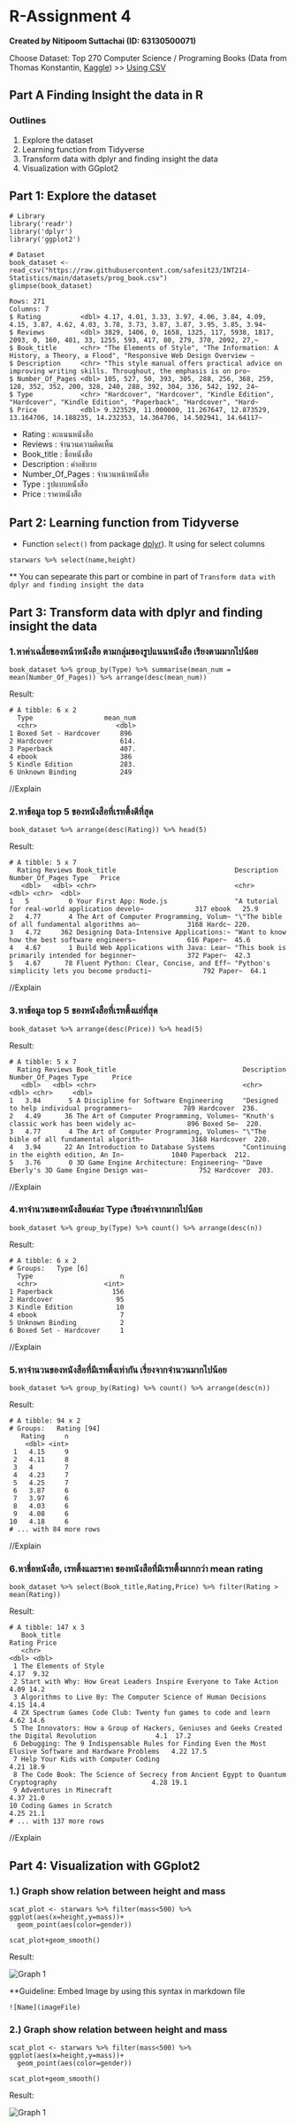# R-Assignment 4

**Created by Nitipoom Suttachai (ID: 63130500071)**

Choose Dataset:
Top 270 Computer Science / Programing Books (Data from Thomas Konstantin, [Kaggle](https://www.kaggle.com/thomaskonstantin/top-270-rated-computer-science-programing-books)) >> [Using CSV](https://raw.githubusercontent.com/safesit23/INT214-Statistics/main/datasets/prog_book.csv)

## Part A Finding Insight the data in R
### Outlines
1. Explore the dataset
2. Learning function from Tidyverse
3. Transform data with dplyr and finding insight the data
4. Visualization with GGplot2

## Part 1: Explore the dataset

```
# Library
library('readr')
library('dplyr')
library('ggplot2')

# Dataset
book_dataset <- read_csv("https://raw.githubusercontent.com/safesit23/INT214-Statistics/main/datasets/prog_book.csv")
glimpse(book_dataset)
```
```
Rows: 271
Columns: 7
$ Rating          <dbl> 4.17, 4.01, 3.33, 3.97, 4.06, 3.84, 4.09, 4.15, 3.87, 4.62, 4.03, 3.78, 3.73, 3.87, 3.87, 3.95, 3.85, 3.94~
$ Reviews         <dbl> 3829, 1406, 0, 1658, 1325, 117, 5938, 1817, 2093, 0, 160, 481, 33, 1255, 593, 417, 80, 279, 370, 2092, 27,~
$ Book_title      <chr> "The Elements of Style", "The Information: A History, a Theory, a Flood", "Responsive Web Design Overview ~
$ Description     <chr> "This style manual offers practical advice on improving writing skills. Throughout, the emphasis is on pro~
$ Number_Of_Pages <dbl> 105, 527, 50, 393, 305, 288, 256, 368, 259, 128, 352, 352, 200, 328, 240, 288, 392, 304, 336, 542, 192, 24~
$ Type            <chr> "Hardcover", "Hardcover", "Kindle Edition", "Hardcover", "Kindle Edition", "Paperback", "Hardcover", "Hard~
$ Price           <dbl> 9.323529, 11.000000, 11.267647, 12.873529, 13.164706, 14.188235, 14.232353, 14.364706, 14.502941, 14.64117~
```
- Rating : คะแนนหนังสือ
- Reviews : จำนวนความคิดเห็น
- Book_title : ชื่อหนังสือ
- Description : คำอธิบาย
- Number_Of_Pages : จำนวนหน้าหนังสือ
- Type : รูปแบบหนังสือ
- Price : ราคาหนังสือ


## Part 2: Learning function from Tidyverse

- Function `select()` from package [dplyr](https://dplyr.tidyverse.org/articles/dplyr.html#select-columns-with-select)). It using for select columns

```
starwars %>% select(name,height)
```
** You can sepearate this part or combine in part of `Transform data with dplyr and finding insight the data`


## Part 3: Transform data with dplyr and finding insight the data

### 1.หาค่าเฉลี่ยของหน้าหนังสือ ตามกลุ่มของรูปแนนหนังสือ เรียงตามมากไปน้อย

```
book_dataset %>% group_by(Type) %>% summarise(mean_num = mean(Number_Of_Pages)) %>% arrange(desc(mean_num))
```

Result:

```
# A tibble: 6 x 2
  Type                  mean_num
  <chr>                    <dbl>
1 Boxed Set - Hardcover     896 
2 Hardcover                 614.
3 Paperback                 407.
4 ebook                     386 
5 Kindle Edition            283.
6 Unknown Binding           249 
```
//Explain


### 2.หาข้อมูล top 5 ของหนังสือที่เรทติ้งดีที่สุด

```
book_dataset %>% arrange(desc(Rating)) %>% head(5)
```

Result:

```
# A tibble: 5 x 7
  Rating Reviews Book_title                              Description                                    Number_Of_Pages Type   Price
   <dbl>   <dbl> <chr>                                   <chr>                                                    <dbl> <chr>  <dbl>
1   5          0 Your First App: Node.js                 "A tutorial for real-world application develo~             317 ebook   25.9
2   4.77       4 The Art of Computer Programming, Volum~ "\"The bible of all fundamental algorithms an~            3168 Hardc~ 220. 
3   4.72     362 Designing Data-Intensive Applications:~ "Want to know how the best software engineers~             616 Paper~  45.6
4   4.67       1 Build Web Applications with Java: Lear~ "This book is primarily intended for beginner~             372 Paper~  42.3
5   4.67      78 Fluent Python: Clear, Concise, and Eff~ "Python's simplicity lets you become producti~             792 Paper~  64.1
```
//Explain

### 3.หาข้อมูล top 5 ของหนังสือที่เรทติ้งแย่ที่สุด

```
book_dataset %>% arrange(desc(Price)) %>% head(5)
```

Result:

```
# A tibble: 5 x 7
  Rating Reviews Book_title                                Description                               Number_Of_Pages Type      Price
   <dbl>   <dbl> <chr>                                     <chr>                                               <dbl> <chr>     <dbl>
1   3.84       5 A Discipline for Software Engineering     "Designed to help individual programmers~             789 Hardcover  236.
2   4.49      36 The Art of Computer Programming, Volumes~ "Knuth's classic work has been widely ac~             896 Boxed Se~  220.
3   4.77       4 The Art of Computer Programming, Volumes~ "\"The bible of all fundamental algorith~            3168 Hardcover  220.
4   3.94      22 An Introduction to Database Systems       "Continuing in the eighth edition, An In~            1040 Paperback  212.
5   3.76       0 3D Game Engine Architecture: Engineering~ "Dave Eberly's 3D Game Engine Design was~             752 Hardcover  203.
```
//Explain

### 4.หาจำนวนของหนังสือแต่ละ Type เรียงค่าจากมากไปน้อย

```
book_dataset %>% group_by(Type) %>% count() %>% arrange(desc(n))
```

Result:

```
# A tibble: 6 x 2
# Groups:   Type [6]
  Type                      n
  <chr>                 <int>
1 Paperback               156
2 Hardcover                95
3 Kindle Edition           10
4 ebook                     7
5 Unknown Binding           2
6 Boxed Set - Hardcover     1
```
//Explain

### 5.หาจำนวนของหนังสือที่มีเรทติ้งเท่ากัน เรี่ยงจากจำนวนมากไปน้อย

```
book_dataset %>% group_by(Rating) %>% count() %>% arrange(desc(n))
```

Result:

```
# A tibble: 94 x 2
# Groups:   Rating [94]
   Rating     n
    <dbl> <int>
 1   4.15     9
 2   4.11     8
 3   4        7
 4   4.23     7
 5   4.25     7
 6   3.87     6
 7   3.97     6
 8   4.03     6
 9   4.08     6
10   4.18     6
# ... with 84 more rows
```
//Explain

### 6.หาชื่อหนังสือ, เรทติ้งและราคา ของหนังสือที่มีเรทติ้งมากกว่า mean rating

```
book_dataset %>% select(Book_title,Rating,Price) %>% filter(Rating > mean(Rating))
```

Result:

```
# A tibble: 147 x 3
   Book_title                                                                                            Rating Price
   <chr>                                                                                                  <dbl> <dbl>
 1 The Elements of Style                                                                                   4.17  9.32
 2 Start with Why: How Great Leaders Inspire Everyone to Take Action                                       4.09 14.2 
 3 Algorithms to Live By: The Computer Science of Human Decisions                                          4.15 14.4 
 4 ZX Spectrum Games Code Club: Twenty fun games to code and learn                                         4.62 14.6 
 5 The Innovators: How a Group of Hackers, Geniuses and Geeks Created the Digital Revolution               4.1  17.2 
 6 Debugging: The 9 Indispensable Rules for Finding Even the Most Elusive Software and Hardware Problems   4.22 17.5 
 7 Help Your Kids with Computer Coding                                                                     4.21 18.9 
 8 The Code Book: The Science of Secrecy from Ancient Egypt to Quantum Cryptography                        4.28 19.1 
 9 Adventures in Minecraft                                                                                 4.37 21.0 
10 Coding Games in Scratch                                                                                 4.25 21.1 
# ... with 137 more rows
```
//Explain



## Part 4: Visualization with GGplot2
### 1.) Graph show relation between height and mass
```
scat_plot <- starwars %>% filter(mass<500) %>% ggplot(aes(x=height,y=mass))+
  geom_point(aes(color=gender))

scat_plot+geom_smooth()
```
Result:

![Graph 1](graph1.png)

**Guideline:
Embed Image by using this syntax in markdown file
````
![Name](imageFile)
````


### 2.) Graph show relation between height and mass
```
scat_plot <- starwars %>% filter(mass<500) %>% ggplot(aes(x=height,y=mass))+
  geom_point(aes(color=gender))

scat_plot+geom_smooth()
```
Result:

![Graph 1](graph1.png)


